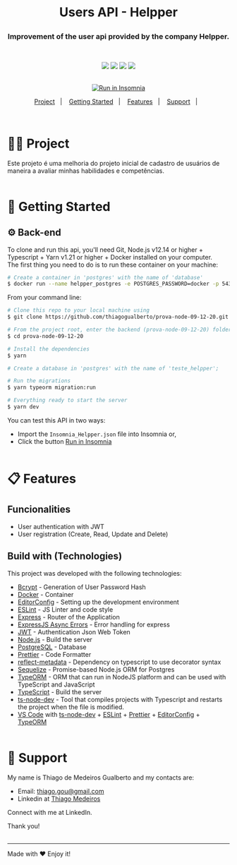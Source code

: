 <h1 align="center">
    <p>Users API - Helpper</p>
</h1>

<h3 align="center">
    <!-- Descrição do projeto  -->
    Improvement of the user api provided by the company Helpper.
</h3>

</br>

<div align="center">

[![](https://img.shields.io/badge/made%20by-ThiagoGualberto-%237159C1)](https://www.linkedin.com/in/thiagogualberto84/)
[![](https://img.shields.io/badge/node.js@lts-12.14.1-informational?logo=Node.JS)](https://github.com/nodejs/node/blob/master/doc/changelogs/CHANGELOG_V12.md#12.14.1)
![](https://img.shields.io/github/repo-size/thiagogualberto/gobarber-api.svg)
[![](https://img.shields.io/github/last-commit/thiagogualberto/gobarber-api.svg?color=red)](https://github.com/thiagogualberto/gobarber-api/commits/master)
</br></br>

<p id="insomniaButton" align="center">
    <a href="https://insomnia.rest/run/?label=GoBarber%20API&uri=https%3A%2F%2Fraw.githubusercontent.com%2Fthiagogualberto%2Fgobarber-api%2Fmaster%2FInsomnia_GoBarber.json" target="_blank"><img src="https://insomnia.rest/images/run.svg" alt="Run in Insomnia"></a>
</p>

<p align="center">
  <a href="#man_technologist-project">Project</a>&nbsp;&nbsp;&nbsp;|&nbsp;&nbsp;&nbsp;
  <a href="#rocket-getting-started">Getting Started</a>&nbsp;&nbsp;&nbsp;|&nbsp;&nbsp;&nbsp;
  <a href="#clipboard-features">Features</a>&nbsp;&nbsp;&nbsp;|&nbsp;&nbsp;&nbsp;
  <a href="#pushpin-support">Support</a>&nbsp;&nbsp;&nbsp;|&nbsp;&nbsp;&nbsp;
</p>
</div>
</br>

# :man_technologist: Project

Este projeto é uma melhoria do projeto inicial de cadastro de usuários de maneira a avaliar minhas habilidades e competências.
</br></br>

# :rocket: Getting Started

## :gear: Back-end

To clone and run this api, you'll need Git, Node.js v12.14 or higher + Typescript + Yarn v1.21 or higher + Docker installed on your computer. </br>
The first thing you need to do is to run these container on your machine:</br>

```bash
# Create a container in 'postgres' with the name of 'database'
$ docker run --name helpper_postgres -e POSTGRES_PASSWORD=docker -p 5432:5432 -d postgres
```

From your command line:

```bash
# Clone this repo to your local machine using
$ git clone https://github.com/thiagogualberto/prova-node-09-12-20.git

# From the project root, enter the backend (prova-node-09-12-20) folder
$ cd prova-node-09-12-20

# Install the dependencies
$ yarn

# Create a database in 'postgres' with the name of 'teste_helpper';

# Run the migrations
$ yarn typeorm migration:run

# Everything ready to start the server
$ yarn dev
```

You can test this API in two ways:</br>
* Import the `Insomnia_Helpper.json` file into Insomnia or,
* Click the button [Run in Insomnia](#insomniaButton)
</br></br>

# :clipboard: Features

## Funcionalities
* User authentication with JWT
* User registration (Create, Read, Update and Delete)

## Build with (Technologies)

This project was developed with the following technologies:
* [Bcrypt](https://www.npmjs.com/package/bcrypt) - Generation of User Password Hash
* [Docker](https://www.docker.com/docker-community) - Container
* [EditorConfig](https://editorconfig.org/) - Setting up the development environment
* [ESLint](https://eslint.org/) - JS Linter and code style
* [Express](https://expressjs.com/pt-br/) - Router of the Application
* [ExpressJS Async Errors](https://www.npmjs.com/package/express-async-errors) - Error handling for express
* [JWT](https://jwt.io/) - Authentication Json Web Token
* [Node.js](https://nodejs.org/en/) - Build the server
* [PostgreSQL](https://www.postgresql.org/) - Database
* [Prettier](https://prettier.io/) - Code Formatter
* [reflect-metadata](https://www.npmjs.com/package/reflect-metadata) - Dependency on typescript to use decorator syntax
* [Sequelize](https://sequelize.org/) - Promise-based Node.js ORM for Postgres
* [TypeORM](https://typeorm.io/#/) - ORM that can run in NodeJS platform and can be used with TypeScript and JavaScript
* [TypeScript](https://www.typescriptlang.org/) - Build the server
* [ts-node-dev](https://www.npmjs.com/package/ts-node-dev) - Tool that compiles projects with Typescript and restarts the project when the file is modified.
* [VS Code](https://code.visualstudio.com/) with [ts-node-dev](https://www.npmjs.com/package/ts-node-dev) + [ESLint](https://eslint.org/) + [Prettier](https://prettier.io/) + [EditorConfig](https://editorconfig.org/) + [TypeORM](https://typeorm.io/#/)
</br></br>

# :pushpin: Support
My name is Thiago de Medeiros Gualberto and my contacts are:

* Email: <thiago.gou@gmail.com>
* Linkedin at [Thiago Medeiros](https://www.linkedin.com/in/thiagogualberto84/)

Connect with me at LinkedIn.

Thank you!
</br></br>

---
Made with ♥ Enjoy it!
